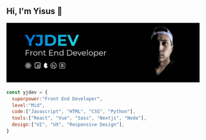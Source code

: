## Hi, I'm Yisus 👋
![yjdev](https://github.com/YisusJuarez/YisusJuarez/blob/media/githubmedia/yjdev_profile.png)
```js
const yjdev = {
  superpower:"Front End Developer",
  level:"Mid",
  code:["Javascript", "HTML", "CSS", "Python"],
  tools:["React", "Vue", "Sass", "Nextjs", "Node"],
  design:["UI", "UX", "Responsive Design"],
}

```
<!--
**YisusJuarez/YisusJuarez** is a ✨ _special_ ✨ repository because its `README.md` (this file) appears on your GitHub profile.

Here are some ideas to get you started:

- 🔭 I’m currently working on ...
- 🌱 I’m currently learning ...
- 👯 I’m looking to collaborate on ...
- 🤔 I’m looking for help with ...
- 💬 Ask me about ...
- 📫 How to reach me: ...
- 😄 Pronouns: ...
- ⚡ Fun fact: ...
-->
